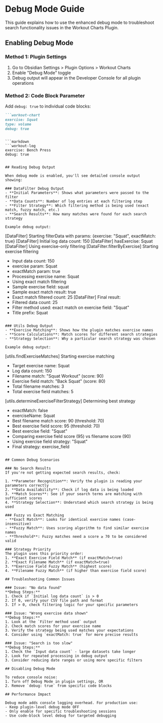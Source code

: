 # Debug Mode Guide

This guide explains how to use the enhanced debug mode to troubleshoot search functionality issues in the Workout Charts Plugin.

## Enabling Debug Mode

### Method 1: Plugin Settings
1. Go to Obsidian Settings > Plugin Options > Workout Charts
2. Enable "Debug Mode" toggle
3. Debug output will appear in the Developer Console for all plugin operations

### Method 2: Code Block Parameter
Add `debug: true` to individual code blocks:

```markdown
```workout-chart
exercise: Squat
type: volume
debug: true
```
```

```markdown
```workout-log
exercise: Bench Press
debug: true
```
```

## Reading Debug Output

When debug mode is enabled, you'll see detailed console output showing:

### DataFilter Debug Output
- **Initial Parameters**: Shows what parameters were passed to the filter
- **Data Counts**: Number of log entries at each filtering step
- **Filter Strategy**: Which filtering method is being used (exact match, fuzzy match, etc.)
- **Search Results**: How many matches were found for each search strategy

Example debug output:
```
[DataFilter] Starting filterData with params: {exercise: "Squat", exactMatch: true}
[DataFilter] Initial log data count: 150
[DataFilter] hasExercise: Squat
[DataFilter] Using exercise-only filtering
[DataFilter.filterByExercise] Starting exercise filtering
  - Input data count: 150
  - exercise param: Squat
  - exactMatch param: true
  - Processing exercise name: Squat
  - Using exact match filtering
  - Sample exercise field: squat
  - Sample exact match result: true
  - Exact match filtered count: 25
[DataFilter] Final result:
  - Filtered data count: 25
  - Filter method used: exact match on exercise field: "Squat"
  - Title prefix: Squat
```

### Utils Debug Output
- **Exercise Matching**: Shows how the plugin matches exercise names
- **Score Calculations**: Match scores for different search strategies
- **Strategy Selection**: Why a particular search strategy was chosen

Example debug output:
```
[utils.findExerciseMatches] Starting exercise matching
  - Target exercise name: Squat
  - Log data count: 150
  - Filename match: "Squat Workout" (score: 90)
  - Exercise field match: "Back Squat" (score: 80)
  - Total filename matches: 3
  - Total exercise field matches: 5

[utils.determineExerciseFilterStrategy] Determining best strategy
  - exactMatch: false
  - exerciseName: Squat
  - Best filename match score: 90 (threshold: 70)
  - Best exercise field score: 95 (threshold: 70)
  - Best exercise field: "Squat"
  - Comparing exercise field score (95) vs filename score (90)
  - Using exercise field strategy: "Squat"
  - Final strategy: exercise_field
```

## Common Debug Scenarios

### No Search Results
If you're not getting expected search results, check:

1. **Parameter Recognition**: Verify the plugin is reading your parameters correctly
2. **Data Availability**: Check if log data is being loaded
3. **Match Scores**: See if your search terms are matching with sufficient scores
4. **Strategy Selection**: Understand which search strategy is being used

### Fuzzy vs Exact Matching
- **Exact Match**: Looks for identical exercise names (case-insensitive)
- **Fuzzy Match**: Uses scoring algorithm to find similar exercise names
- **Threshold**: Fuzzy matches need a score ≥ 70 to be considered valid

### Strategy Priority
The plugin uses this priority order:
1. **Exact Exercise Field Match** (if exactMatch=true)
2. **Exact Filename Match** (if exactMatch=true)
3. **Exercise Field Fuzzy Match** (highest score)
4. **Filename Fuzzy Match** (if higher than exercise field score)

## Troubleshooting Common Issues

### Issue: "No data found"
**Debug Steps:**
1. Check if `Initial log data count` is > 0
2. If 0, verify your CSV file path and format
3. If > 0, check filtering logic for your specific parameters

### Issue: "Wrong exercise data shown"
**Debug Steps:**
1. Look at the `Filter method used` output
2. Check match scores for your exercise name
3. Verify the strategy being used matches your expectations
4. Consider using `exactMatch: true` for more precise results

### Issue: "Search is too slow"
**Debug Steps:**
1. Check the `Input data count` - large datasets take longer
2. Look for repeated processing in debug output
3. Consider reducing date ranges or using more specific filters

## Disabling Debug Mode

To reduce console noise:
1. Turn off Debug Mode in plugin settings, OR
2. Remove `debug: true` from specific code blocks

## Performance Impact

Debug mode adds console logging overhead. For production use:
- Keep plugin-level debug mode OFF
- Only enable for specific troubleshooting sessions
- Use code-block level debug for targeted debugging